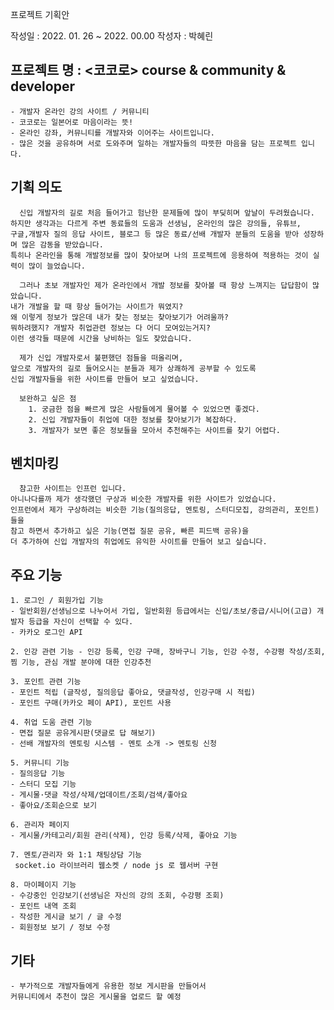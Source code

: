 
프로젝트 기획안

작성일 : 2022. 01. 26 ~ 2022. 00.00
작성자 : 박혜린
##	프로젝트 명 :  <코코로>  course & community & developer
	- 개발자 온라인 강의 사이트 / 커뮤니티 
    - 코코로는 일본어로 마음이라는 뜻! 
	- 온라인 강좌, 커뮤니티를 개발자와 이어주는 사이트입니다. 
	- 많은 것을 공유하며 서로 도와주며 일하는 개발자들의 따뜻한 마음을 담는 프로젝트 입니다.
  
##	기획 의도 
	  신입 개발자의 길로 처음 들어가고 험난한 문제들에 많이 부딪히며 앞날이 두려웠습니다. 
	하지만 생각과는 다르게 주변 동료들의 도움과 선생님, 온라인의 많은 강의들, 유튜브,
	구글,개발자 질의 응답 사이트, 블로그 등 많은 동료/선배 개발자 분들의 도움을 받아 성장하며 많은 감동을 받았습니다.
	특히나 온라인을 통해 개발정보를 많이 찾아보며 나의 프로젝트에 응용하여 적용하는 것이 실력이 많이 늘었습니다.

	  그러나 초보 개발자인 제가 온라인에서 개발 정보를 찾아볼 때 항상 느껴지는 답답함이 많았습니다. 
	내가 개발을 할 때 항상 들어가는 사이트가 뭐였지?
    왜 이렇게 정보가 많은데 내가 찾는 정보는 찾아보기가 어려울까?
	뭐하려했지? 개발자 취업관련 정보는 다 어디 모여있는거지? 
    이런 생각들 때문에 시간을 낭비하는 일도 잦았습니다.

	  제가 신입 개발자로서 불편했던 점들을 떠올리며, 
    앞으로 개발자의 길로 들어오시는 분들과 제가 상쾌하게 공부할 수 있도록
	신입 개발자들을 위한 사이트를 만들어 보고 싶었습니다.
	
	  보완하고 싶은 점
        1. 궁금한 점을 빠르게 많은 사람들에게 물어볼 수 있었으면 좋겠다.
        2. 신입 개발자들이 취업에 대한 정보를 찾아보기가 복잡하다.
        3. 개발자가 보면 좋은 정보들을 모아서 추천해주는 사이트를 찾기 어렵다.


##	벤치마킹 
	  참고한 사이트는 인프런 입니다. 
    아니나다를까 제가 생각했던 구상과 비슷한 개발자를 위한 사이트가 있었습니다. 
	인프런에서 제가 구상하려는 비슷한 기능(질의응답, 멘토링, 스터디모집, 강의관리, 포인트)들을 
    참고 하면서 추가하고 싶은 기능(면접 질문 공유, 빠른 피드백 공유)을
    더 추가하여 신입 개발자의 취업에도 유익한 사이트를 만들어 보고 싶습니다.

##	주요 기능 

	1. 로그인 / 회원가입 기능
	- 일반회원/선생님으로 나누어서 가입, 일반회원 등급에서는 신입/초보/중급/시니어(고급) 개발자 등급을 자신이 선택할 수 있다.
	- 카카오 로그인 API

	2. 인강 관련 기능 - 인강 등록, 인강 구매, 장바구니 기능, 인강 수정, 수강평 작성/조회, 찜 기능, 관심 개발 분야에 대한 인강추천

	3. 포인트 관련 기능 
	- 포인트 적립 (글작성, 질의응답 좋아요, 댓글작성, 인강구매 시 적립)
	- 포인트 구매(카카오 페이 API), 포인트 사용

	4. 취업 도움 관련 기능 
	- 면접 질문 공유게시판(댓글로 답 해보기)
	- 선배 개발자의 멘토링 시스템 - 멘토 소개 -> 멘토링 신청 
	
	5. 커뮤니티 기능
	- 질의응답 기능
	- 스터디 모집 기능
	- 게시물·댓글 작성/삭제/업데이트/조회/검색/좋아요
	- 좋아요/조회순으로 보기 
	
	6. 관리자 페이지
	- 게시물/카테고리/회원 관리(삭제), 인강 등록/삭제, 좋아요 기능

	7. 멘토/관리자 와 1:1 채팅상담 기능
	 socket.io 라이브러리 웹소켓 / node js 로 웹서버 구현
	 
	8. 마이페이지 기능
	- 수강중인 인강보기(선생님은 자신의 강의 조회, 수강평 조회)
	- 포인트 내역 조회
	- 작성한 게시글 보기 / 글 수정
	- 회원정보 보기 / 정보 수정
 
 ## 기타

	- 부가적으로 개발자들에게 유용한 정보 게시판을 만들어서 
    커뮤니티에서 추천이 많은 게시물을 업로드 할 예정
